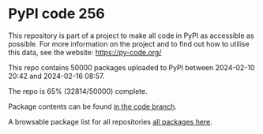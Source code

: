# PyPI code 256

This repository is part of a project to make all code in PyPI as accessible as possible. For more information 
on the project and to find out how to utilise this data, see the website: https://py-code.org/

This repo contains 50000 packages uploaded to PyPI between 
2024-02-10 20:42 and 2024-02-16 08:57.

The repo is 65% (32814/50000) complete.

Package contents can be found [in the code branch](https://github.com/pypi-data/pypi-mirror-256/tree/code/packages).

A browsable package list for all repositories [all packages here](https://py-code.org/repositories/pypi-mirror-256).


